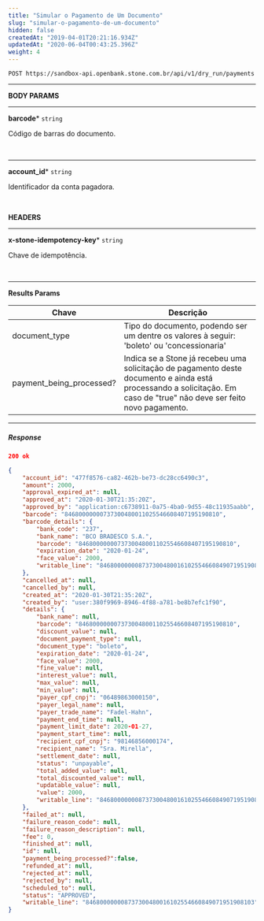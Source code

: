 ```yaml
---
title: "Simular o Pagamento de Um Documento"
slug: "simular-o-pagamento-de-um-documento"
hidden: false
createdAt: "2019-04-01T20:21:16.934Z"
updatedAt: "2020-06-04T00:43:25.396Z"
weight: 4
---
```



```http 
POST https://sandbox-api.openbank.stone.com.br/api/v1/dry_run/payments
```
---

**BODY PARAMS**

---

**barcode***  `string` 

Código de barras do documento.


<br>

---

**account_id***  `string` 

Identificador da conta pagadora.

<br>


**HEADERS**

---

**x-stone-idempotency-key***  `string` 

Chave de idempotência.

<br>

---

**Results Params**


| Chave                     |    Descrição                           
| ------------------------- | ----------------------------------  |
| document_type             | Tipo do documento, podendo ser um dentre os valores à seguir: 'boleto' ou 'concessionaria'
| payment_being_processed?  | Indica se a Stone já recebeu uma solicitação de pagamento deste documento e ainda está processando a solicitação. Em caso de "true" não deve ser feito novo pagamento.

---

##### **Response**

```JSON
200 ok 
```

```JSON
{
    "account_id": "477f8576-ca82-462b-be73-dc28cc6490c3",
    "amount": 2000,
    "approval_expired_at": null,
    "approved_at": "2020-01-30T21:35:20Z",
    "approved_by": "application:c6738911-0a75-4ba0-9d55-48c11935aabb",
    "barcode": "84680000000737300480011025546608407195190810",
    "barcode_details": {
        "bank_code": "237",
        "bank_name": "BCO BRADESCO S.A.",
        "barcode": "84680000000737300480011025546608407195190810",
        "expiration_date": "2020-01-24",
        "face_value": 2000,
        "writable_line": "846800000008737300480016102554660849071951908103"
    },
    "cancelled_at": null,
    "cancelled_by": null,
    "created_at": "2020-01-30T21:35:20Z",
    "created_by": "user:380f9969-8946-4f88-a781-be8b7efc1f90",
    "details": {
        "bank_name": null,
        "barcode": "84680000000737300480011025546608407195190810",
        "discount_value": null,
        "document_payment_type": null,
        "document_type": "boleto",
        "expiration_date": "2020-01-24",
        "face_value": 2000,
        "fine_value": null,
        "interest_value": null,
        "max_value": null,
        "min_value": null,
        "payer_cpf_cnpj": "06489863000150",
        "payer_legal_name": null,
        "payer_trade_name": "Fadel-Hahn",
        "payment_end_time": null,
        "payment_limit_date": 2020-01-27,
        "payment_start_time": null,
        "recipient_cpf_cnpj": "98146856000174",
        "recipient_name": "Sra. Mirella",
        "settlement_date": null,
        "status": "unpayable",
        "total_added_value": null,
        "total_discounted_value": null,
        "updatable_value": null,
        "value": 2000,
        "writable_line": "846800000008737300480016102554660849071951908103"
    },
    "failed_at": null,
    "failure_reason_code": null,
    "failure_reason_description": null,
    "fee": 0,
    "finished_at": null,
    "id": null,
    "payment_being_processed?":false,
    "refunded_at": null,
    "rejected_at": null,
    "rejected_by": null,
    "scheduled_to": null,
    "status": "APPROVED",
    "writable_line": "846800000008737300480016102554660849071951908103"
}
```